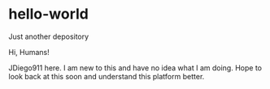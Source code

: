 # hello-world
Just another depository

Hi, Humans!

JDiego911 here. I am new to this and have no idea what I am doing. Hope to look back at this soon and understand this platform better.

